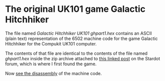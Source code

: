 # The original UK101 game Galactic Hitchhiker

The file named *Galactic Hitchhiker UK101 ghpart1.hex* contains an ASCII (plain text) representation of the 6502 machine code for the game Galactic Hitchhiker for the Compukit UK101 computer.

The contents of that file are identical to the contents of the file named *ghpart1.hex* inside the zip archive attached to [this linked post](https://stardot.org.uk/forums/viewtopic.php?p=61073#p61073) on the Stardot forum, which is where I first found the game.

Now [see the disassembly](https://github.com/ahope1/Galactic-Hitchhiker/tree/main/disassembly) of the machine code. 
